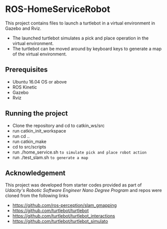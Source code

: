 # ROS-HomeServiceRobot
This project contains files to launch a turtlebot in a virtual environment in Gazebo and Rviz.
* The launched turtlebot simulates a pick and place operation in the virtual environment.
* The turtlebot can be moved around by keyboard keys to generate a map of the virtual environment.

## Prerequisites
* Ubuntu 16.04 OS or above
* ROS Kinetic
* Gazebo
* Rviz

## Running the project
* Clone the repository and cd to catkin_ws/src
* run catkin_init_workspace
* run cd .. 
* run catkin_make
* cd to src/scripts
* run ./home_service.sh  ` to simulate pick and place robot action `
* run ./test_slam.sh ` to generate a map `

## Acknowledgement
This project was developed from starter codes provided as part of *Udacity's Robotic Software Engineer Nano Degree Program*
and repos were cloned from the following links
* https://github.com/ros-perception/slam_gmapping
* https://github.com/turtlebot/turtlebot
* https://github.com/turtlebot/turtlebot_interactions
* https://github.com/turtlebot/turtlebot_simulato
